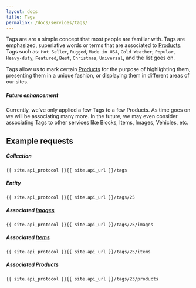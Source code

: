 ```yaml
---
layout: docs
title: Tags
permalink: /docs/services/tags/
---
```


[var_Images]: /docs/services/images
[var_Items]: /docs/services/items
[var_Products]: /docs/services/products


Tags are are a simple concept that most people are familiar with. Tags are emphasized, superlative words or terms that are associated to [Products][var_Products]. Tags 
such as: `Hot Seller`, `Rugged`, `Made in USA`, `Cold Weather`, `Popular`, `Heavy-duty`, `Featured`, `Best`, `Christmas`, `Universal`, and the list goes on.

Tags allow us to mark certain [Products][var_Products] for the purpose of highlighting them, presenting them in a unique fashion, or displaying them in different areas of our sites. 

<div class="note unreleased">
  <h5>Future enhancement</h5>
  <p>Currently, we've only applied a few Tags to a few Products. As time goes on we will be associating many more. In the future, we may even consider associating Tags to other 
  services like Blocks, Items, Images, Vehicles, etc.</p>
</div>

## Example requests

##### Collection
```
{{ site.api_protocol }}{{ site.api_url }}/tags
```

##### Entity
```
{{ site.api_protocol }}{{ site.api_url }}/tags/25
```

##### Associated [Images][var_Images]
```
{{ site.api_protocol }}{{ site.api_url }}/tags/25/images
```

##### Associated [Items][var_Items]
```
{{ site.api_protocol }}{{ site.api_url }}/tags/25/items
```

##### Associated [Products][var_Products]
```
{{ site.api_protocol }}{{ site.api_url }}/tags/23/products
```
